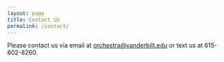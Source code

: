```yaml
---
layout: page
title: Contact Us
permalink: /contact/
---
```

Please contact us via email at [orchestra@vanderbilt.edu](mailto:orchestra@vanderbilt.edu) or text us at 615-802-8260.